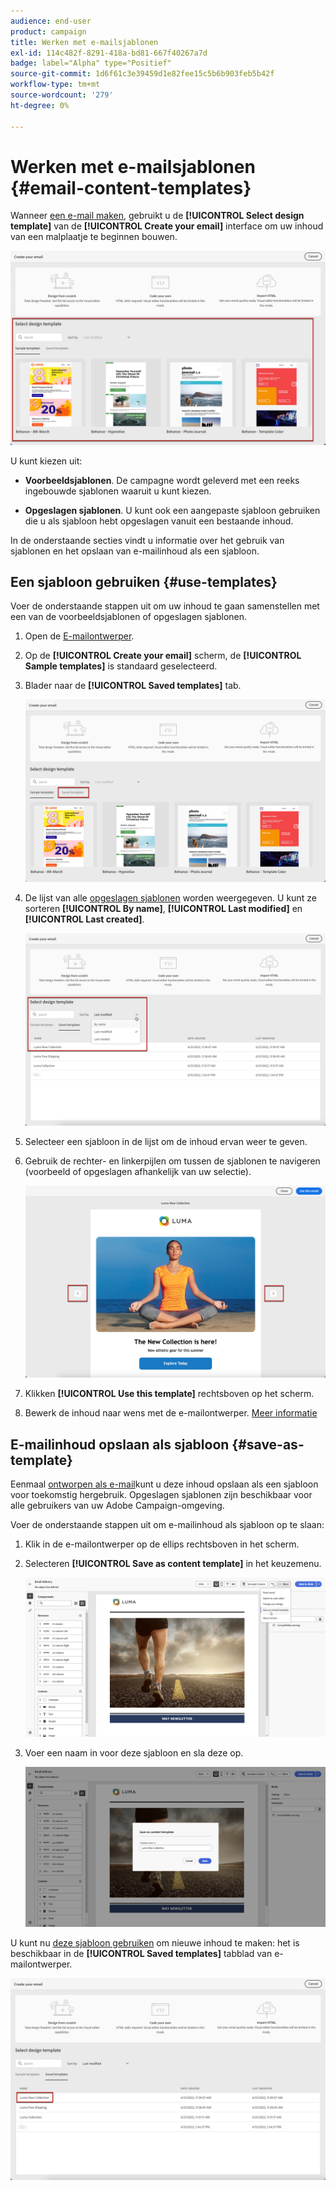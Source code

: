 ```yaml
---
audience: end-user
product: campaign
title: Werken met e-mailsjablonen
exl-id: 114c482f-8291-418a-bd81-667f40267a7d
badge: label="Alpha" type="Positief"
source-git-commit: 1d6f61c3e39459d1e82fee15c5b6b903feb5b42f
workflow-type: tm+mt
source-wordcount: '279'
ht-degree: 0%

---
```


# Werken met e-mailsjablonen {#email-content-templates}

Wanneer [een e-mail maken](../email/create-email.md), gebruikt u de **[!UICONTROL Select design template]** van de **[!UICONTROL Create your email]** interface om uw inhoud van een malplaatje te beginnen bouwen.

![](assets/email_designer-templates.png)

U kunt kiezen uit:

* **Voorbeeldsjablonen**. De campagne wordt geleverd met een reeks ingebouwde sjablonen waaruit u kunt kiezen.

* **Opgeslagen sjablonen**. U kunt ook een aangepaste sjabloon gebruiken die u als sjabloon hebt opgeslagen vanuit een bestaande inhoud.

In de onderstaande secties vindt u informatie over het gebruik van sjablonen en het opslaan van e-mailinhoud als een sjabloon.

## Een sjabloon gebruiken {#use-templates}

Voer de onderstaande stappen uit om uw inhoud te gaan samenstellen met een van de voorbeeldsjablonen of opgeslagen sjablonen.

1. Open de [E-mailontwerper](create-email-content.md).

1. Op de **[!UICONTROL Create your email]** scherm, de **[!UICONTROL Sample templates]** is standaard geselecteerd.

1. Blader naar de **[!UICONTROL Saved templates]** tab.

   ![](assets/email_designer-saved-templates-tab.png)

1. De lijst van alle [opgeslagen sjablonen](#save-as-template) worden weergegeven. U kunt ze sorteren **[!UICONTROL By name]**, **[!UICONTROL Last modified]** en **[!UICONTROL Last created]**.

   ![](assets/email_designer-saved-templates.png)

1. Selecteer een sjabloon in de lijst om de inhoud ervan weer te geven.

1. Gebruik de rechter- en linkerpijlen om tussen de sjablonen te navigeren (voorbeeld of opgeslagen afhankelijk van uw selectie).

   ![](assets/email_designer-saved-templates-navigate.png)

1. Klikken **[!UICONTROL Use this template]** rechtsboven op het scherm.

1. Bewerk de inhoud naar wens met de e-mailontwerper. [Meer informatie](create-email-content.md)

## E-mailinhoud opslaan als sjabloon {#save-as-template}

Eenmaal [ontworpen als e-mail](create-email-content.md)kunt u deze inhoud opslaan als een sjabloon voor toekomstig hergebruik. Opgeslagen sjablonen zijn beschikbaar voor alle gebruikers van uw Adobe Campaign-omgeving.

Voer de onderstaande stappen uit om e-mailinhoud als sjabloon op te slaan:

1. Klik in de e-mailontwerper op de ellips rechtsboven in het scherm.

1. Selecteren **[!UICONTROL Save as content template]** in het keuzemenu.

   ![](assets/email_designer-save-template.png)

1. Voer een naam in voor deze sjabloon en sla deze op.

   ![](assets/email_designer-template-name.png)

U kunt nu [deze sjabloon gebruiken](#use-templates) om nieuwe inhoud te maken: het is beschikbaar in de **[!UICONTROL Saved templates]** tabblad van e-mailontwerper.

![](assets/email_designer-saved-template.png)
